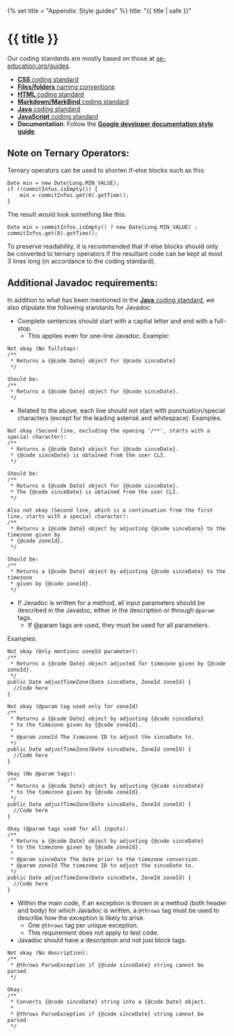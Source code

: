 {% set title = "Appendix: Style guides" %}
<frontmatter>
  title: "{{ title | safe }}"
</frontmatter>

<h1 class="display-4"><md>{{ title }}</md></h1>

<div class="lead">

Our coding standards are mostly based on those at [se-education.org/guides](https://se-education.org/guides).
</div>

* [**CSS** coding standard](https://se-education.org/guides/conventions/css.html)
* [**Files/folders** naming conventions](https://se-education.org/guides/conventions/files.html)
* [**HTML** coding standard](https://se-education.org/guides/conventions/html.html)
* [**Markdown/MarkBind** coding standard](https://se-education.org/guides/conventions/markdown.html)
* [**Java** coding standard](https://se-education.org/guides/conventions/java/index.html)
* [**JavaScript** coding standard](https://se-education.org/guides/conventions/javascript.html)
* **Documentation**: Follow the [**Google developer documentation style guide**](https://developers.google.com/style).

## Note on Ternary Operators:
Ternary operators can be used to shorten if-else blocks such as this:
```
Date min = new Date(Long.MIN_VALUE);
if (!commitInfos.isEmpty()) {
    min = commitInfos.get(0).getTime();
}
```

The result would look something like this:
```
Date min = commitInfos.isEmpty() ? new Date(Long.MIN_VALUE) : commitInfos.get(0).getTime();
```

To preserve readability, it is recommended that if-else blocks should only be 
converted to ternary operators if the resultant code can be kept at most 3 lines long
(in accordance to the coding standard).

## Additional Javadoc requirements:
In addition to what has been mentioned in the [**Java** coding standard](https://se-education.org/guides/conventions/java/index.html), we also stipulate the following standards for Javadoc:
* Complete sentences should start with a capital letter and end with a full-stop.
  * This applies even for one-line Javadoc. Example:
```
Not okay (No fullstop):
/**
 * Returns a {@code Date} object for {@code sinceDate}
 */
 
Should be:
/**
 * Returns a {@code Date} object for {@code sinceDate}.
 */
```
  * Related to the above, each line should not start with punctuation/special characters (except for the leading asterisk and whitespace). Examples:
```
Not okay (Second line, excluding the opening '/**', starts with a special character):
/**
 * Returns a {@code Date} object for {@code sinceDate}.
 * {@code sinceDate} is obtained from the user CLI.
 */
 
Should be:
/**
 * Returns a {@code Date} object for {@code sinceDate}.
 * The {@code sinceDate} is obtained from the user CLI.
 */
 
Also not okay (Second line, which is a continuation from the first line, starts with a special character):
/**
 * Returns a {@code Date} object by adjusting {@code sinceDate} to the timezone given by 
 * {@code zoneId}.
 */

Should be:
/**
 * Returns a {@code Date} object by adjusting {@code sinceDate} to the timezone 
 * given by {@code zoneId}.
 */
```
* If Javadoc is written for a method, all input parameters should be described in the Javadoc, either in the description or through `@param` tags.
  * If @param tags are used, they must be used for all parameters.

Examples:
```
Not okay (Only mentions zoneId parameter):
/**
 * Returns a {@code Date} object adjusted for timezone given by {@code zoneId}.
 */
public Date adjustTimeZone(Date sinceDate, ZoneId zoneId) {
  //Code here
}

Not okay (@param tag used only for zoneId)
/**
 * Returns a {@code Date} object by adjusting {@code sinceDate}
 * to the timezone given by {@code zoneId}.
 *
 * @param zoneId The timezone ID to adjust the sinceDate to.
 */
public Date adjustTimeZone(Date sinceDate, ZoneId zoneId) {
  //Code here
}

Okay (No @param tags):
/**
 * Returns a {@code Date} object by adjusting {@code sinceDate}
 * to the timezone given by {@code zoneId}.
 */
public Date adjustTimeZone(Date sinceDate, ZoneId zoneId) {
  //Code here
}

Okay (@param tags used for all inputs):
/**
 * Returns a {@code Date} object by adjusting {@code sinceDate}
 * to the timezone given by {@code zoneId}.
 * 
 * @param sinceDate The date prior to the timezone conversion.
 * @param zoneId The timezone ID to adjust the sinceDate to.
 */
public Date adjustTimeZone(Date sinceDate, ZoneId zoneId) {
  //Code here
}
```

* Within the main code, if an exception is thrown in a method (both header and body) for which Javadoc is written, a `@throws` tag must be used to describe how the exception is likely to arise.
  * One `@throws` tag per unique exception.
  * This requirement does not apply to test code.
* Javadoc should have a description and not just block tags.
```
Not okay (No description):
/**
 * @throws ParseException if {@code sinceDate} string cannot be parsed.
 */

Okay:
/**
 * Converts {@code sinceDate} string into a {@code Date} object.
 * 
 * @throws ParseException if {@code sinceDate} string cannot be parsed.
 */
```


